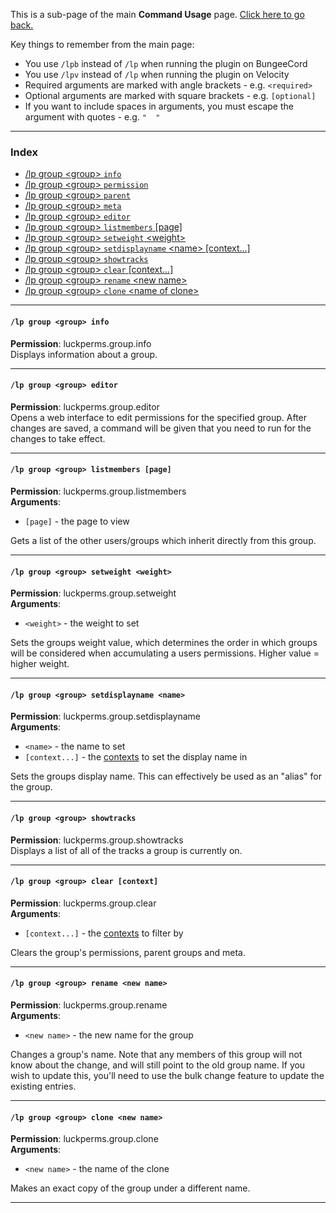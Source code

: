 This is a sub-page of the main **Command Usage** page. [Click here to go back.](https://github.com/lucko/LuckPerms/wiki/Command-Usage)

Key things to remember from the main page:

* You use `/lpb` instead of `/lp` when running the plugin on BungeeCord
* You use `/lpv` instead of `/lp` when running the plugin on Velocity
* Required arguments are marked with angle brackets - e.g. `<required>`
* Optional arguments are marked with square brackets - e.g. `[optional]`
* If you want to include spaces in arguments, you must escape the argument with quotes - e.g. `"  "`

___

### Index
*  [/lp group \<group\> `info`](#lp-group-group-info)
*  [/lp group \<group\> `permission`](https://github.com/lucko/LuckPerms/wiki/Command-Usage:-Permission)
*  [/lp group \<group\> `parent`](https://github.com/lucko/LuckPerms/wiki/Command-Usage:-Parent)
*  [/lp group \<group\> `meta`](https://github.com/lucko/LuckPerms/wiki/Command-Usage:-Meta)
*  [/lp group \<group\> `editor`](#lp-group-group-editor)
*  [/lp group \<group\> `listmembers` [page]](#lp-group-group-listmembers-page)
*  [/lp group \<group\> `setweight` \<weight\>](#lp-group-group-setweight-weight)
*  [/lp group \<group\> `setdisplayname` \<name\> [context...]](#lp-group-group-setdisplayname-name)
*  [/lp group \<group\> `showtracks`](#lp-group-group-showtracks)
*  [/lp group \<group\> `clear` [context...]](#lp-group-group-clear-context)
*  [/lp group \<group\> `rename` \<new name\>](#lp-group-group-rename-new-name)
*  [/lp group \<group\> `clone` \<name of clone\>](#lp-group-group-clone-new-name)

___
#### `/lp group <group> info`  
**Permission**: luckperms.group.info  
Displays information about a group.

___
#### `/lp group <group> editor`  
**Permission**: luckperms.group.editor  
Opens a web interface to edit permissions for the specified group. After changes are saved, a command will be given that you need to run for the changes to take effect.

___
#### `/lp group <group> listmembers [page]`  
**Permission**: luckperms.group.listmembers  
**Arguments**:  
* `[page]` - the page to view

Gets a list of the other users/groups which inherit directly from this group.

___
#### `/lp group <group> setweight <weight>`  
**Permission**: luckperms.group.setweight  
**Arguments**:  
* `<weight>` - the weight to set

Sets the groups weight value, which determines the order in which groups will be considered when accumulating a users permissions. Higher value = higher weight.

___
#### `/lp group <group> setdisplayname <name>`  
**Permission**: luckperms.group.setdisplayname  
**Arguments**:  
* `<name>` - the name to set
* `[context...]` - the [contexts](https://github.com/lucko/LuckPerms/wiki/Context) to set the display name in

Sets the groups display name. This can effectively be used as an "alias" for the group.

___
#### `/lp group <group> showtracks`  
**Permission**: luckperms.group.showtracks  
Displays a list of all of the tracks a group is currently on.

___
#### `/lp group <group> clear [context]`  
**Permission**: luckperms.group.clear  
**Arguments**:  
* `[context...]` - the [contexts](https://github.com/lucko/LuckPerms/wiki/Context) to filter by

Clears the group's permissions, parent groups and meta.

___
#### `/lp group <group> rename <new name>`  
**Permission**: luckperms.group.rename  
**Arguments**:  
* `<new name>` - the new name for the group

Changes a group's name. Note that any members of this group will not know about the change, and will still point to the old group name. If you wish to update this, you'll need to use the bulk change feature to update the existing entries.

___
#### `/lp group <group> clone <new name>`  
**Permission**: luckperms.group.clone  
**Arguments**:  
* `<new name>` - the name of the clone

Makes an exact copy of the group under a different name.

___